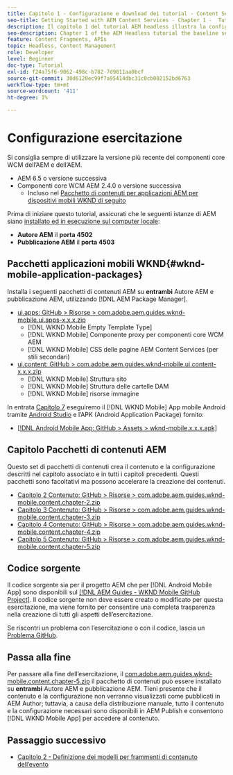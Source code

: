```yaml
---
title: Capitolo 1 - Configurazione e download dei tutorial - Content Services
seo-title: Getting Started with AEM Content Services - Chapter 1 -  Tutorial Set up
description: Il capitolo 1 del tutorial AEM headless illustra la configurazione di base dell’istanza AEM per il tutorial.
seo-description: Chapter 1 of the AEM Headless tutorial the baseline setup for the AEM instance for the tutorial.
feature: Content Fragments, APIs
topic: Headless, Content Management
role: Developer
level: Beginner
doc-type: Tutorial
exl-id: f24a75f6-9062-498c-b782-7d9011aa0bcf
source-git-commit: 30d6120ec99f7a95414dbc31c0cb002152bd6763
workflow-type: tm+mt
source-wordcount: '411'
ht-degree: 1%

---
```


# Configurazione esercitazione

Si consiglia sempre di utilizzare la versione più recente dei componenti core WCM dell’AEM e dell’AEM.

* AEM 6.5 o versione successiva
* Componenti core WCM AEM 2.4.0 o versione successiva
   * Incluso nel [Pacchetto di contenuti per applicazioni AEM per dispositivi mobili WKND di seguito](#wknd-mobile-application-packages)

Prima di iniziare questo tutorial, assicurati che le seguenti istanze di AEM siano [installato ed in esecuzione sul computer locale](https://helpx.adobe.com/experience-manager/6-5/sites/deploying/using/deploy.html#Default%20Local%20Install):

* **Autore AEM** il **porta 4502**
* **Pubblicazione AEM** il **porta 4503**

## Pacchetti applicazioni mobili WKND{#wknd-mobile-application-packages}

Installa i seguenti pacchetti di contenuti AEM su **entrambi** Autore AEM e pubblicazione AEM, utilizzando [!DNL AEM Package Manager].

* [ui.apps: GitHub > Risorse > com.adobe.aem.guides.wknd-mobile.ui.apps-x.x.x.zip](https://github.com/adobe/aem-guides-wknd-mobile/releases/latest)
   * [!DNL WKND Mobile Empty Template Type]
   * [!DNL WKND Mobile] Componente proxy per componenti core WCM AEM
   * [!DNL WKND Mobile] CSS delle pagine AEM Content Services (per stili secondari)
* [ui.content: GitHub > com.adobe.aem.guides.wknd-mobile.ui.content-x.x.x.zip](https://github.com/adobe/aem-guides-wknd-mobile/releases/latest)
   * [!DNL WKND Mobile] Struttura sito
   * [!DNL WKND Mobile] Struttura delle cartelle DAM
   * [!DNL WKND Mobile] risorse immagine

In entrata [Capitolo 7](./chapter-7.md) eseguiremo il [!DNL WKND Mobile] App mobile Android tramite [Android Studio](https://developer.android.com/studio) e l’APK (Android Application Package) fornito:

* [[!DNL Android Mobile App: GitHub > Assets > wknd-mobile.x.x.x.apk]](https://github.com/adobe/aem-guides-wknd-mobile/releases/latest)

## Capitolo Pacchetti di contenuti AEM

Questo set di pacchetti di contenuti crea il contenuto e la configurazione descritti nel capitolo associato e in tutti i capitoli precedenti. Questi pacchetti sono facoltativi ma possono accelerare la creazione dei contenuti.

* [Capitolo 2 Contenuto: GitHub > Risorse > com.adobe.aem.guides.wknd-mobile.content.chapter-2.zip](https://github.com/adobe/aem-guides-wknd-mobile/releases/latest)
* [Capitolo 3 Contenuto: GitHub > Risorse > com.adobe.aem.guides.wknd-mobile.content.chapter-3.zip](https://github.com/adobe/aem-guides-wknd-mobile/releases/latest)
* [Capitolo 4 Contenuto: GitHub > Risorse > com.adobe.aem.guides.wknd-mobile.content.chapter-4.zip](https://github.com/adobe/aem-guides-wknd-mobile/releases/latest)
* [Capitolo 5 Contenuto: GitHub > Risorse > com.adobe.aem.guides.wknd-mobile.content.chapter-5.zip](https://github.com/adobe/aem-guides-wknd-mobile/releases/latest)

## Codice sorgente

Il codice sorgente sia per il progetto AEM che per [!DNL Android Mobile App] sono disponibili sul [[!DNL AEM Guides - WKND Mobile GitHub Project]](https://github.com/adobe/aem-guides-wknd-mobile). Il codice sorgente non deve essere creato o modificato per questa esercitazione, ma viene fornito per consentire una completa trasparenza nella creazione di tutti gli aspetti dell’esercitazione.

Se riscontri un problema con l’esercitazione o con il codice, lascia un [Problema GitHub](https://github.com/adobe/aem-guides-wknd-mobile/issues).

## Passa alla fine

Per passare alla fine dell’esercitazione, il [com.adobe.aem.guides.wknd-mobile.content.chapter-5.zip](https://github.com/adobe/aem-guides-wknd-mobile/releases/latest) il pacchetto di contenuti può essere installato su **entrambi** Autore AEM e pubblicazione AEM. Tieni presente che il contenuto e la configurazione non verranno visualizzati come pubblicati in AEM Author; tuttavia, a causa della distribuzione manuale, tutto il contenuto e la configurazione necessari sono disponibili in AEM Publish e consentono [!DNL WKND Mobile App] per accedere al contenuto.


## Passaggio successivo

* [Capitolo 2 - Definizione dei modelli per frammenti di contenuto dell’evento](./chapter-2.md)
